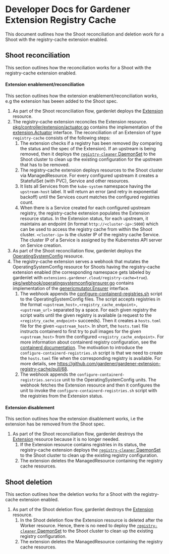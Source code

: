 # Developer Docs for Gardener Extension Registry Cache

This document outlines how the Shoot reconciliation and deletion work for a Shoot with the registry-cache extension enabled.

## Shoot reconciliation

This section outlines how the reconciliation works for a Shoot with the registry-cache extension enabled.

#### Extension enablement/reconciliation

This section outlines how the extension enablement/reconciliation works, e.g the extension has beeen added to the Shoot spec.

1. As part of the Shoot reconciliation flow, gardenlet deploys the [Extension](https://github.com/gardener/gardener/blob/v1.82.0/docs/extensions/extension.md) resource.
1. The registry-cache extension reconciles the Extension resource. [pkg/controller/extension/actuator.go](../../pkg/controller/extension/actuator.go) contains the implementation of the [extension.Actuator](https://github.com/gardener/gardener/blob/v1.82.0/extensions/pkg/controller/extension/actuator.go) interface. The reconciliation of an Extension of type `registry-cache` consists of the following steps:
   1. The extension checks if a registry has been removed (by comparing the status and the spec of the Extension). If an upstream is being removed, then it deploys the [`registry-cleaner` DaemonSet](../../pkg/component/registryconfigurationcleaner/registry_configuration_cleaner.go) to the Shoot cluster to clean up the existing configuration for the upstream that has to be removed.
   1. The registry-cache extension deploys resources to the Shoot cluster via ManagedResource. For every configured upstream it creates a StatefulSet (with PVC), Service and other resources.
   1. It lists all Services from the `kube-system` namespace having the `upstream-host` label. It will return an error (and retry in exponential backoff) until the Services count matches the configured registries count.
   1. When there is a Service created for each configured upstream registry, the registry-cache extension populates the Extension resource status. In the Extension status, for each upstream, it maintains an endpoint (in format `http://<cluster-ip>:5000`) which can be used to access the registry cache from within the Shoot cluster. `<cluster-ip>` is the cluster IP of the registry cache Service. The cluster IP of a Service is assigned by the Kubernetes API server on Service creation.
1. As part of the Shoot reconciliation flow, gardenlet deploys the [OperatingSystemConfig](https://github.com/gardener/gardener/blob/v1.82.0/docs/extensions/operatingsystemconfig.md) resource.
1. The registry-cache extension serves a webhook that mutates the OperatingSystemConfig resource for Shoots having the registry-cache extension enabled (the corresponding namespace gets labeled by gardenlet with `extensions.gardener.cloud/registry-cache=true`). [pkg/webhook/operatingsystemconfig/ensurer.go](../../pkg/webhook/operatingsystemconfig/ensurer.go) contains implementation of the [genericmutator.Ensurer](https://github.com/gardener/gardener/blob/v1.82.0/extensions/pkg/webhook/controlplane/genericmutator/mutator.go) interface.
   1. The webhook appends the [configure-containerd-registries.sh](../../pkg/webhook/operatingsystemconfig/scripts/configure-containerd-registries.sh) script to the OperatingSystemConfig files. The script accepts registries in the format `<upstream_host>,<registry_cache_endpoint>,<upstream_url>` separated by a space. For each given registry the script waits until the given registry is available (a request to the `<registry_cache_endpoint>` succeeds). Then it creates a `hosts.toml` file for the given `<upstream_host>`. In short, the `hosts.toml` file instructs containerd to first try to pull images for the given `<upstream_host>` from the configured `<registry_cache_endpoint>`. For more information about containerd registry configuration, see the [containerd documentation](https://github.com/containerd/containerd/blob/main/docs/hosts.md). The motivation to introduce the `configure-containerd-registries.sh` script is that we need to create the `hosts.toml` file when the corresponding registry is available. For more details, see https://github.com/gardener/gardener-extension-registry-cache/pull/68.
   1. The webhook appends the `configure-containerd-registries.service` unit to the OperatingSystemConfig units. The webhook fetches the Extension resource and then it configures the unit to invoke the `configure-containerd-registries.sh` script with the registries from the Extension status.

#### Extension disablement

This section outlines how the extension disablement works, i.e the extension has be removed from the Shoot spec.

1. As part of the Shoot reconciliation flow, gardenlet destroys the [Extension](https://github.com/gardener/gardener/blob/v1.82.0/docs/extensions/extension.md) resource because it is no longer needed.
   1. If the Extension resource contains registries in its status, the registry-cache extension deploys the [`registry-cleaner` DaemonSet](../../pkg/component/registryconfigurationcleaner/registry_configuration_cleaner.go) to the Shoot cluster to clean up the existing registry configuration.
   1. The extension deletes the ManagedResource containing the registry cache resources.

## Shoot deletion

This section outlines how the deletion works for a Shoot with the registry-cache extension enabled.

1. As part of the Shoot deletion flow, gardenlet destroys the [Extension](https://github.com/gardener/gardener/blob/v1.82.0/docs/extensions/extension.md) resource.
   1. In the Shoot deletion flow the Extension resource is deleted after the Worker resource. Hence, there is no need to deploy the [`registry-cleaner` DaemonSet](../../pkg/component/registryconfigurationcleaner/registry_configuration_cleaner.go) to the Shoot cluster to clean up the existing registry configuration.
   1. The extension deletes the ManagedResource containing the registry cache resources.
